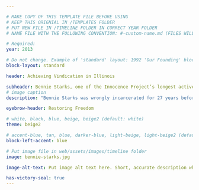 ```yaml
---

# MAKE COPY OF THIS TEMPLATE FILE BEFORE USING
# KEEP THIS ORIGNIAL IN /TEMPLATES FOLDER
# PUT NEW FILE IN /TIMELINE FOLDER IN CORRECT YEAR FOLDER
# NAME FILE WITH THE FOLLOWING CONVENTION: #-custom-name.md (FILES WILL BE DISPLAYED IN SORTED NUMBER ORDER)

# Required:
year: 2013

# Do not change. Example of 'standard' layout: 1992 'Our Founding' block. 
block-layout: standard

header: Achieving Vindication in Illinois

subheader: Bennie Starks, one of the Innocence Project’s longest active clients, is exonerated, with the assistance of Schiff Harden LLP and Lake County attorneys Lauren Kaeseberg, John Curnyn, and Jed Stone. Mr. Starks was wrongly convicted of a rape and battery based on invalid bite mark analysis, flawed serology, and hair analysis.
# image caption
description: "Bennie Starks was wrongly incarcerated for 27 years before he was finally exonerated. (Image: Ingrid Bonne/Innocence Project)"

eyebrow-header: Restoring Freedom

# white, black, blue, beige, beige2 (default: white)
theme: beige2

# accent-blue, tan, blue, darker-blue, light-beige, light-beige2 (default: light-beige)
block-left-accent: blue

# Put image file in web/assets/images/timeline folder
image: bennie-starks.jpg

image-alt-text: Put image alt text here. Short, accurate description what the image shows, for SEO purposes. 

has-victory-seal: true
---
```

